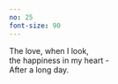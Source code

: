 ```yaml
---
no: 25
font-size: 90
---
```


The love, when I look,  
the happiness in my heart -  
After a long day. 
